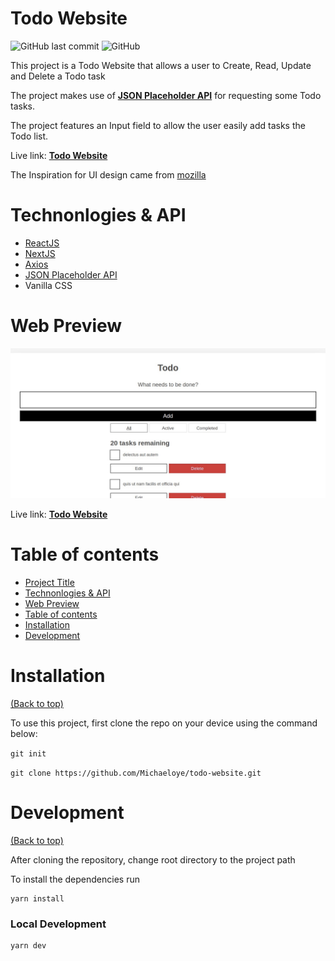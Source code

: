 # Todo Website

![GitHub last commit](https://img.shields.io/github/last-commit/michaeloye/pexels-clone)
![GitHub](https://img.shields.io/github/license/michaeloye/pexels-clone)

This project is a Todo Website that allows a user to Create, Read, Update and Delete a Todo task

The project makes use of [**JSON Placeholder API**](https://jsonplaceholder.typicode.com/) for requesting some Todo tasks.

The project features an Input field to allow the user easily add tasks the Todo list.

Live link: [**Todo Website**](https://todo-website-michaeloye.vercel.app/)

The Inspiration for UI design came from [mozilla](https://developer.mozilla.org/en-US/)

# Technonlogies & API
- [ReactJS](https://reactjs.org/)
- [NextJS](https://nextjs.org/)
- [Axios](https://axios-http.com/docs/intro)
- [JSON Placeholder API](https://jsonplaceholder.typicode.com/)
- Vanilla CSS

# Web Preview

![Web Preview](https://github.com/Michaeloye/todo-website/blob/main/public/preview.png)

Live link: [**Todo Website**](https://todo-website-michaeloye.vercel.app/)

# Table of contents

- [Project Title](#todo-website)
- [Technonlogies & API](#technologies-&-api)
- [Web Preview](#web-preview)
- [Table of contents](#table-of-contents)
- [Installation](#installation)
- [Development](#development)

# Installation
[(Back to top)](#table-of-contents)

To use this project, first clone the repo on your device using the command below:

```git init```

```git clone https://github.com/Michaeloye/todo-website.git```

# Development
[(Back to top)](#table-of-contents)

After cloning the repository, change root directory to the project path

To install the dependencies run

```shell
yarn install
```

### Local Development

```shell
yarn dev
```
